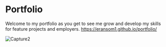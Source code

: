 # Portfolio
Welcome to my portfolio as you get to see me grow and develop my skills for feature projects and employers.
https://eransom1.github.io/portfolio/

![Capture2](https://user-images.githubusercontent.com/95004183/148719180-359c6347-cc39-43f0-b595-447eb78e5245.PNG)

